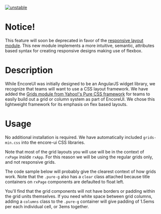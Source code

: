 [![unstable](http://badges.github.io/stability-badges/dist/unstable.svg)](http://github.com/badges/stability-badges)

# Notice!

This feature will soon be deprecated in favor of the [responsive layout module](#/component/layout). This new module implements a more intuitive, semantic, attributes based syntax for creating responsive designs making use of flexbox.

# Description

While EncoreUI was initially designed to be an AngularJS widget library, we recognize that teams will want to use a CSS layout framework. We have added the [Grids module from Yahoo!'s Pure CSS framework](http://purecss.io/grids/) for teams to easily build out a grid or column system as part of EncoreUI. We chose this lightweight framework for its emphasis on flex based layouts.

# Usage

No additional installation is required. We have automatically included `grids-min.css` into the encore-ui CSS libraries.

Note that most of the grid layouts you will use will be in the context of `rxPage` inside `rxApp`. For this reason we will be using the regular grids only, and not responsive grids.

The code sample below will probably give the clearest context of how grids work. Note that the `.pure-g` also has a `clear` class attached because title containers on `rxPage` components are defaulted to float left.

You'll find that the grid components will not have borders or padding within the grid units themselves. If you need white space between grid columns, adding a `columns` class to the `.pure-g` container will give padding of 1.5ems per each individual cell, or 3ems together.
